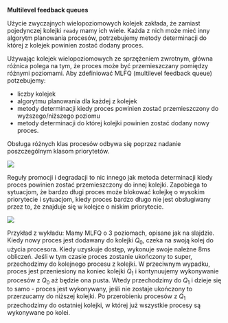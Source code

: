 **Multilevel feedback queues**

Użycie zwyczajnych wielopoziomowych kolejek zakłada, że zamiast pojedynczej kolejki `ready` mamy ich wiele. Każda z nich może mieć inny algorytm planowania procesów, potrzebujemy metody determinacji do której z kolejek powinien zostać dodany proces.

Używając kolejek wielopoziomowych ze sprzężeniem zwrotnym, główna różnica polega na tym, że proces może być przemieszczany pomiędzy różnymi poziomami. Aby zdefiniować MLFQ (multilevel feedback queue) potzebujemy:

-   liczby kolejek
-   algorytmu planowania dla każdej z kolejek
-   metody determinacji kiedy proces powinien zostać przemieszczony do wyższego/niższego poziomu
-   metody determinacji do której kolejki powinien zostać dodany nowy proces.

Obsługa różnych klas procesów odbywa się poprzez nadanie poszczególnym klasom priorytetów.

![](https://i.imgur.com/5rSLrsZ.png)

Reguły promocji i degradacji to nic innego jak metoda determinacji kiedy proces powinien zostać przemieszczony do innej kolejki. Zapobiega to sytuacjom, że bardzo długi proces może blokować kolejkę o wysokim priorytecie i sytuacjom, kiedy proces bardzo długo nie jest obsługiwany przez to, że znajduje się w kolejce o niskim priorytecie.

![](https://i.imgur.com/cbiIEFh.png)

Przykład z wykładu:
Mamy MLFQ o 3 poziomach, opisane jak na slajdzie. Kiedy nowy proces jest dodawany do kolejki $Q_0$, czeka na swoją kolej do użycia procesora. Kiedy uzyskuje dostęp, wykonuje swoje należne 8ms obliczeń. Jeśli w tym czasie proces zostanie ukończony to super, przechodzimy do kolejnego procesu z kolejki. W przeciwnym wypadku, proces jest przeniesiony na koniec kolejki $Q_1$ i kontynuujemy wykonywanie procesów z $Q_0$ aż będzie ona pusta. Wtedy przechodzimy do $Q_1$ i dzieje się to samo - proces jest wykonywany, jeśli nie zostaje ukończony to przerzucamy do niższej kolejki. Po przerobieniu procesów z $Q_1$ przechodzimy do ostatniej kolejki, w której już wszystkie procesy są wykonywane po kolei.
